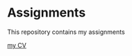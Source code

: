 # Assignments
This repository contains my assignments

[my CV](https://github.com/LauriePeeters/Assignments/blob/master/CV.md)

